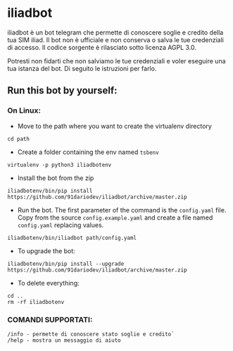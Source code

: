 # iliadbot

iliadbot è un bot telegram che permette di conoscere soglie e credito della tua SIM iliad. Il bot non è ufficiale e non conserva o salva le tue credenziali di accesso. Il codice sorgente è rilasciato sotto licenza AGPL 3.0.

Potresti non fidarti che non salviamo le tue credenziali e voler eseguire una tua istanza del bot. Di seguito le istruzioni per farlo.

## Run this bot by yourself:

### On Linux:

- Move to the path where you want to create the virtualenv directory
```
cd path
```
- Create a folder containing the env named `tsbenv`
```
virtualenv -p python3 iliadbotenv 
```
- Install the bot from the zip
```
iliadbotenv/bin/pip install https://github.com/91dariodev/iliadbot/archive/master.zip
```
- Run the bot. The first parameter of the command is the `config.yaml` file. Copy from the source `config.example.yaml` and create a file named `config.yaml` replacing values.
```
iliadbotenv/bin/iliadbot path/config.yaml
```
- To upgrade the bot:
```
iliadbotenv/bin/pip install --upgrade https://github.com/91dariodev/iliadbot/archive/master.zip
```
- To delete everything:
```
cd ..
rm -rf iliadbotenv
```



### COMANDI SUPPORTATI:
```
/info - permette di conoscere stato soglie e credito`
/help - mostra un messaggio di aiuto
```

